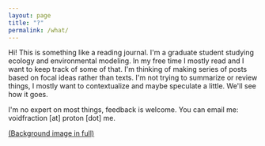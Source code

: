 ```yaml
---
layout: page
title: "?"
permalink: /what/
---
```


Hi! This is something like a reading journal. I'm a graduate student studying ecology and environmental modeling. In my free time I mostly read and I want to keep track of some of that. I'm thinking of making series of posts based on focal ideas rather than texts. I'm not trying to summarize or review things, I mostly want to contextualize and maybe speculate a little. We'll see how it goes.

I'm no expert on most things, feedback is welcome. You can email me: voidfraction [at] proton [dot] me.

[(Background image in full)](https://en.wikipedia.org/wiki/File:Wang_Ximeng._A_Thousand_Li_of_Rivers_and_Mountains._(Complete,_51,3x1191,5_cm)._1113._Palace_museum,_Beijing.jpg)
